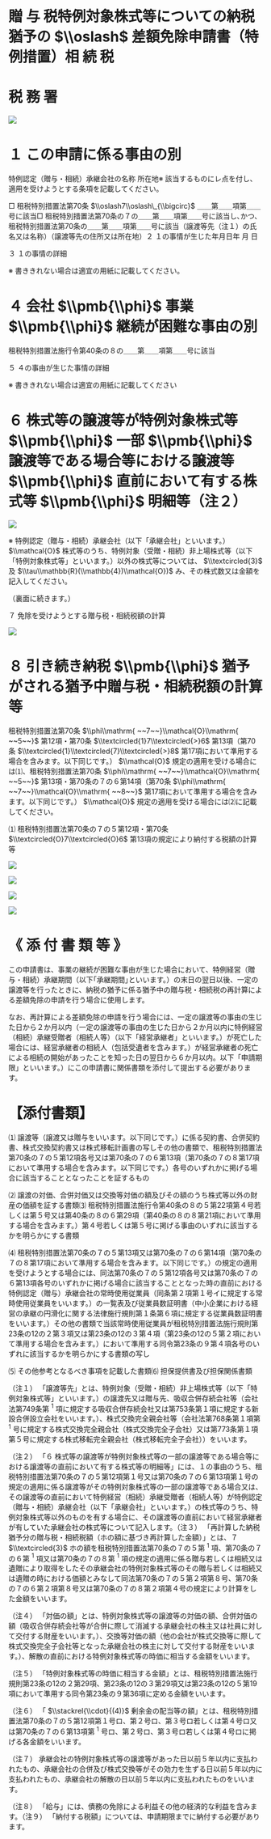 # 贈 与 税特例対象株式等についての納税猶予の $\\oslash$ 差額免除申請書（特例措置）相 続 税

# 税 務 署

![](https://www.nta.go.jp/tmp/f6ed24b3-64c1-4f89-9181-b908fbc40423/images/d71d7e0d0864b4e9e5e4a71bbddc378f1e59b5722247d6bcdebc33046bc0208f.jpg)

# １ この申請に係る事由の別

特例認定（贈与・相続）承継会社の名称 所在地※ 該当するものにレ点を付し、適用を受けようとする条項を記載してください。

□ 租税特別措置法第70条 $\\oslash7\\oslash\_{\\bigcirc}$ ＿＿第＿＿項第＿＿号に該当□ 租税特別措置法第70条の７の＿＿第＿＿項第＿＿号に該当し､かつ、租税特別措置法第70条の＿＿第＿＿項第＿＿号に該当（譲渡等先（注１）の氏名又は名称）（譲渡等先の住所又は所在地）２ １の事情が生じた年月日年 月 日

３ １の事情の詳細

※ 書ききれない場合は適宜の用紙に記載してください。

# ４ 会社 $\\pmb{\\phi}$ 事業 $\\pmb{\\phi}$ 継続が困難な事由の別

租税特別措置法施行令第40条の８の＿＿第＿＿項第＿＿号に該当

５ ４の事由が生じた事情の詳細

※ 書ききれない場合は適宜の用紙に記載してください

# ６ 株式等の譲渡等が特例対象株式等 $\\pmb{\\phi}$ 一部 $\\pmb{\\phi}$ 譲渡等である場合等における譲渡等 $\\pmb{\\phi}$ 直前において有する株式等 $\\pmb{\\phi}$ 明細等（注２）

![](https://www.nta.go.jp/tmp/f6ed24b3-64c1-4f89-9181-b908fbc40423/images/1ff8e7923cd63c9cd0888982b99efc42d3641d4997d37d054ff5c77f52292abf.jpg)

※ 特例認定（贈与・相続）承継会社（以下「承継会社」といいます。） $\\mathcal{O}$ 株式等のうち、特例対象（受贈・相続）非上場株式等（以下「特例対象株式等」といいます。）以外の株式等については、 $\\textcircled{3}$ 及 $\\tau\\mathbb{R}(\\mathbb{4})\\mathcal{O})$ み、その株式数又は金額を記入してください。

（裏面に続きます。）

７ 免除を受けようとする贈与税・相続税額の計算

![](https://www.nta.go.jp/tmp/f6ed24b3-64c1-4f89-9181-b908fbc40423/images/ba339cd024fcadfc546bf9915c26f26d97279ed8c873387c72cdbe66d9335d09.jpg)

# ８ 引き続き納税 $\\pmb{\\phi}$ 猶予がされる猶予中贈与税・相続税額の計算等

租税特別措置法第70条 $\\phi\\mathrm{ ~~7~~}\\mathcal{O}\\mathrm{ ~~5~~}$ 第12項・第70条 $\\textcircled{1}7\\textcircled{>}6$ 第13項（第70条 $\\textcircled{1}\\textcircled{7}\\textcircled{>}8$ 第17項において準用する場合を含みます。以下同じです。） $\\mathcal{O}$ 規定の適用を受ける場合には⑴、租税特別措置法第70条 $\\phi\\mathrm{ ~~7~~}\\mathcal{O}\\mathrm{ ~~5~~}$ 第13項・第70条の７の６第14項（第70条 $\\phi\\mathrm{ ~~7~~}\\mathcal{O}\\mathrm{ ~~8~~}$ 第17項において準用する場合を含みます。以下同じです。） $\\mathcal{O}$ 規定の適用を受ける場合には⑵に記載してください。

⑴ 租税特別措置法第70条の７の５第12項・第70条 $\\textcircled{O}7\\textcircled{O}6$ 第13項の規定により納付する税額の計算等

![](https://www.nta.go.jp/tmp/f6ed24b3-64c1-4f89-9181-b908fbc40423/images/c21c2138ab676dadb3b3d8864378975d09b94f9beb828377d4d65565e1d47532.jpg)

![](https://www.nta.go.jp/tmp/f6ed24b3-64c1-4f89-9181-b908fbc40423/images/518b71057c47d462fe0507b73afe2aa62bfcd3baf69d7bac2653123f2b2c8a3d.jpg)

![](https://www.nta.go.jp/tmp/f6ed24b3-64c1-4f89-9181-b908fbc40423/images/69e3a9340615fcec0094ebd3a7ecdb047a503bffa9692d59f4da4ff842ba7ef3.jpg)

![](https://www.nta.go.jp/tmp/f6ed24b3-64c1-4f89-9181-b908fbc40423/images/5cb6faf9e092eed3b982af22fa73d6af0bb7a494a05fc2a3275608cb2866f75d.jpg)

# 《 添 付 書 類 等 》

この申請書は、事業の継続が困難な事由が生じた場合において、特例経営（贈与・相続）承継期間（以下｢承継期間｣といいます。）の末日の翌日以後、一定の譲渡等を行ったときに、納税の猶予に係る猶予中の贈与税・相続税の再計算による差額免除の申請を行う場合に使用します。

なお、再計算による差額免除の申請を行う場合には、一定の譲渡等の事由の生じた日から２か月以内（一定の譲渡等の事由の生じた日から２か月以内に特例経営（相続）承継受贈者（相続人等）（以下「経営承継者」といいます。）が死亡した場合には、経営承継者の相続人（包括受遺者を含みます。）が経営承継者の死亡による相続の開始があったことを知った日の翌日から６か月以内。以下「申請期限」といいます。）にこの申請書に関係書類を添付して提出する必要があります。

# 【添付書類】

⑴ 譲渡等（譲渡又は贈与をいいます。以下同じです。）に係る契約書、合併契約書、株式交換契約書又は株式移転計画書の写しその他の書類で、租税特別措置法第70条の７の５第12項各号又は第70条の７の６第13項（第70条の７の８第17項において準用する場合を含みます。以下同じです。）各号のいずれかに掲げる場合に該当することとなったことを証するもの

⑵ 譲渡の対価、合併対価又は交換等対価の額及びその額のうち株式等以外の財産の価額を証する書類⑶ 租税特別措置法施行令第40条の８の５第22項第４号若しくは第５号又は第40条の８の６第29項（第40条の８の８第21項において準用する場合を含みます。）第４号若しくは第５号に掲げる事由のいずれに該当するかを明らかにする書類

⑷ 租税特別措置法第70条の７の５第13項又は第70条の７の６第14項（第70条の７の８第17項において準用する場合を含みます。以下同じです。）の規定の適用を受けようとする場合には、同法第70条の７の５第12項各号又は第70条の７の６第13項各号のいずれかに掲げる場合に該当することとなった時の直前における特例認定（贈与）承継会社の常時使用従業員（同条第２項第１号イに規定する常時使用従業員をいいます。）の一覧表及び従業員数証明書（中小企業における経営の承継の円滑化に関する法律施行規則第１条第６項に規定する従業員数証明書をいいます。）その他の書類で当該常時使用従業員が租税特別措置法施行規則第23条の12の２第３項又は第23条の12の３第４項（第23条の12の５第２項において準用する場合を含みます。）において準用する同令第23条の９第４項各号のいずれに該当するかを明らかにする書類の写し

⑸ その他参考となるべき事項を記載した書類⑹ 担保提供書及び担保関係書類

（注１） 「譲渡等先」とは、特例対象（受贈・相続）非上場株式等（以下「特例対象株式等」といいます。）の譲渡先又は贈与先、吸収合併存続会社等（会社法第749条第 $^1$ 項に規定する吸収合併存続会社又は第753条第１項に規定する新設合併設立会社をいいます。）、株式交換完全親会社等（会社法第768条第１項第 $^1$ 号に規定する株式交換完全親会社（株式交換完全子会社）又は第773条第１項第５号に規定する株式移転完全親会社（株式移転完全子会社））をいいます。

（注２） 「６ 株式等の譲渡等が特例対象株式等の一部の譲渡等である場合等における譲渡等の直前において有する株式等の明細等」には、１の事由のうち、租税特別措置法第70条の７の５第12項第１号又は第70条の７の６第13項第１号の規定の適用に係る譲渡等がその特例対象株式等の一部の譲渡等である場合又は、その譲渡等の直前において特例経営（相続）承継受贈者（相続人等）が特例認定（贈与・相続）承継会社（以下「承継会社」といいます。）の株式等のうち、特例対象株式等以外のものを有する場合に、その譲渡等の直前において経営承継者が有していた承継会社の株式等について記入します。（注３） 「再計算した納税猶予分の贈与税・相続税額（ホの額に基づき再計算した金額）」とは、７ $\\textcircled{3}$ ホの額を租税特別措置法第70条の７の５第 $^1$ 項、第70条の７の６第 $^1$ 項又は第70条の７の８第 $^1$ 項の規定の適用に係る贈与若しくは相続又は遺贈により取得をしたその承継会社の特例対象株式等のその贈与若しくは相続又は遺贈の時における価額とみなして同法第70条の７の５第２項第８号、第70条の７の６第２項第８号又は第70条の７の８第２項第４号の規定により計算をした金額をいいます。

（注４） 「対価の額」とは、特例対象株式等の譲渡等の対価の額、合併対価の額（吸収合併存続会社等が合併に際して消滅する承継会社の株主又は社員に対して交付する財産をいいます。）、交換等対価の額（他の会社が株式交換等に際して株式交換完全子会社等となった承継会社の株主に対して交付する財産をいいます。）、解散の直前における特例対象株式等の時価に相当する金額をいいます。

（注５） 「特例対象株式等の時価に相当する金額」とは、租税特別措置法施行規則第23条の12の２第29項、第23条の12の３第29項又は第23条の12の５第19項において準用する同令第23条の９第36項に定める金額をいいます。

（注６） 「 $\\stackrel{\\cdot}{(4)}$ 剰余金の配当等の額」とは、租税特別措置法第70条の７の５第12項第１号ロ、第２号ロ、第３号ロ若しくは第４号ロ又は第70条の７の６第13項第 $^1$ 号ロ、第２号ロ、第３号ロ若しくは第４号ロに掲げる各金額をいいます。

（注７） 承継会社の特例対象株式等の譲渡等があった日以前５年以内に支払われたもの、承継会社の合併及び株式交換等がその効力を生ずる日以前５年以内に支払われたもの、承継会社の解散の日以前５年以内に支払われたものをいいます。

（注８） 「給与」には、債務の免除による利益その他の経済的な利益を含みます。（注９） 「納付する税額」については、申請期限までに納付する必要があります。